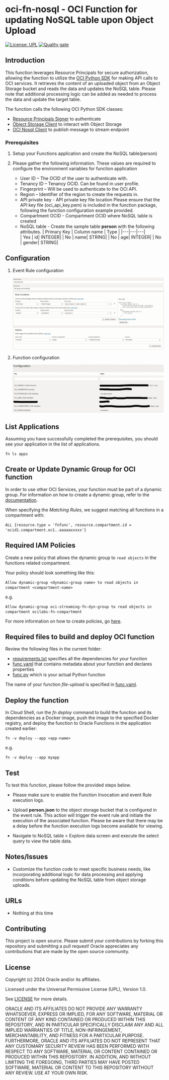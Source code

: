 # oci-fn-nosql - OCI Function for updating NoSQL table upon Object Upload

[![License: UPL](https://img.shields.io/badge/license-UPL-green)](https://img.shields.io/badge/license-UPL-green) [![Quality gate](https://sonarcloud.io/api/project_badges/quality_gate?project=oracle-devrel_oci-fn-nosql)](https://sonarcloud.io/dashboard?id=oracle-devrel_oci-fn-nosql)

## Introduction
This function leverages Resource Principals for secure authorization, allowing the function to utilize the [OCI Python SDK](https://docs.oracle.com/en-us/iaas/tools/python/2.105.0/) for making API calls to OCI services. It retrieves the content of an uploaded object from an Object Storage bucket and reads the data and updates the NoSQL table. Please note that additional processing logic can be added as needed to process the data and update the target table.

The function calls the following OCI Python SDK classes:
* [Resource Principals Signer](https://docs.oracle.com/en-us/iaas/tools/python/2.105.0/) to authenticate
* [Object Storage Client](https://oracle-cloud-infrastructure-python-sdk.readthedocs.io/en/latest/api/object_storage/client/oci.object_storage.ObjectStorageClient.html) to interact with Object Storage
* [OCI Nosql Client](https://docs.oracle.com/en-us/iaas/tools/python/2.104.3/api/nosql/client/oci.nosql.NosqlClient.html) to publish message to stream endpoint

### Prerequisites
1.  Setup your Functions application and create the NoSQL table(person)

2. Please gather the following information. These values are required to configure the environment variables for function application
    * User ID  – The OCID of the user to authenticate with.
    * Tenancy ID  – Tenancy OCID. Can be found in user profile.
    * Fingerprint  – Will be used to authenticate to the OCI API.
    * Region – Identifier of the region to create the requests in.    
    * API private key  - API private key file location 
      Please ensure that the API key file (oci_api_key.pem) is included in the function package, following the function configuration example provided.
    * Compartment OCID - Compartment OCID where NoSQL table is created
    * NoSQL table - Create the sample table **person** with the following attributes. 
      | Primary Key  |  Column name | Type | 
      |---|---|---|      
      | Yes | id| INTEGER|
      | No | name| STRING|
      | No | age| INTEGER|
      | No | gender| STRING|

## Configuration

1.  Event Rule configuration
    
    ![Event Rule](./images/event_rule.png)

1.  Function configuration
    
    ![Function Configuration](./images/fn_configuration.png)


## List Applications 

Assuming you have successfully completed the prerequisites, you should see your 
application in the list of applications.

```
fn ls apps
```


## Create or Update Dynamic Group for OCI function

In order to use other OCI Services, your function must be part of a dynamic 
group. For information on how to create a dynamic group, refer to the 
[documentation](https://docs.cloud.oracle.com/iaas/Content/Identity/Tasks/managingdynamicgroups.htm#To).

When specifying the *Matching Rules*, we suggest matching all functions in a compartment with:

```
ALL {resource.type = 'fnfunc', resource.compartment.id = 'ocid1.compartment.oc1..aaaaaxxxxx'}
```


## Required IAM Policies

Create a new policy that allows the dynamic group to `read objects` in
the functions related compartment.


Your policy should look something like this:
```
Allow dynamic-group <dynamic-group name> to read objects in compartment <compartment-name>
```
e.g.
```
Allow dynamic-group oci-streaming-fn-dyn-group to read objects in compartment ocilabs-fn-compartment
```

For more information on how to create policies, go [here](https://docs.cloud.oracle.com/iaas/Content/Identity/Concepts/policysyntax.htm).


## Required files to build and deploy OCI function

Review the following files in the current folder:

- [requirements.txt](./requirements.txt) specifies all the dependencies for your function
- [func.yaml](./func.yaml) that contains metadata about your function and declares properties
- [func.py](./func.py) which is your actual Python function

The name of your function *file-upload* is specified in [func.yaml](./func.yaml).


## Deploy the function

In Cloud Shell, run the *fn deploy* command to build the function and its dependencies as a Docker image, 
push the image to the specified Docker registry, and deploy the function to Oracle Functions 
in the application created earlier:

```
fn -v deploy --app <app-name>
```
e.g.
```
fn -v deploy --app myapp
```
## Test
To test this function, please follow the provided steps below.
  - Please make sure to enable the Function Invocation and event Rule execution logs.

  - Upload **person.json** to the object storage bucket that is configured in the event rule. 
    This action will trigger the event rule and initiate the execution of the associated function. 
    Please be aware that there may be a delay before the function execution logs become available for viewing.
  
  - Navigate to NoSQL table > Explore data screen and execute the select query to view the table data.

## Notes/Issues
* Customize the function code to meet specific business needs, like incorporating additional logic for data processing and applying conditions before updating the NoSQL table from object storage uploads.

## URLs
* Nothing at this time

## Contributing
This project is open source.  Please submit your contributions by forking this repository and submitting a pull request!  Oracle appreciates any contributions that are made by the open source community.

## License
Copyright (c) 2024 Oracle and/or its affiliates.

Licensed under the Universal Permissive License (UPL), Version 1.0.

See [LICENSE](LICENSE) for more details.

ORACLE AND ITS AFFILIATES DO NOT PROVIDE ANY WARRANTY WHATSOEVER, EXPRESS OR IMPLIED, FOR ANY SOFTWARE, MATERIAL OR CONTENT OF ANY KIND CONTAINED OR PRODUCED WITHIN THIS REPOSITORY, AND IN PARTICULAR SPECIFICALLY DISCLAIM ANY AND ALL IMPLIED WARRANTIES OF TITLE, NON-INFRINGEMENT, MERCHANTABILITY, AND FITNESS FOR A PARTICULAR PURPOSE.  FURTHERMORE, ORACLE AND ITS AFFILIATES DO NOT REPRESENT THAT ANY CUSTOMARY SECURITY REVIEW HAS BEEN PERFORMED WITH RESPECT TO ANY SOFTWARE, MATERIAL OR CONTENT CONTAINED OR PRODUCED WITHIN THIS REPOSITORY. IN ADDITION, AND WITHOUT LIMITING THE FOREGOING, THIRD PARTIES MAY HAVE POSTED SOFTWARE, MATERIAL OR CONTENT TO THIS REPOSITORY WITHOUT ANY REVIEW. USE AT YOUR OWN RISK. 